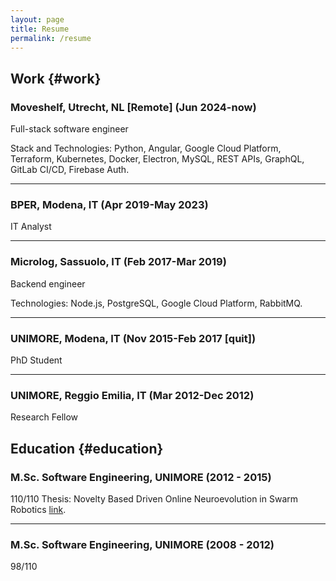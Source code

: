 ```yaml
---
layout: page
title: Resume
permalink: /resume
---
```


<!-- You can also download a full PDF version [here]({{site.baseurl}}{% link /assets/files/test.pdf %}). -->

## Work {#work}

### Moveshelf, Utrecht, NL [Remote] (Jun 2024-now)

<span style="color: var(--inline-code-color)">Full-stack software engineer</span>

Stack and Technologies: Python, Angular, Google Cloud Platform, Terraform, Kubernetes, Docker, Electron, MySQL, REST APIs, GraphQL, GitLab CI/CD, Firebase Auth.

----------

### BPER, Modena, IT (Apr 2019-May 2023)

<span style="color: var(--inline-code-color)">IT Analyst</span>

----------

### Microlog, Sassuolo, IT (Feb 2017-Mar 2019)

<span style="color: var(--inline-code-color)">Backend engineer</span>

Technologies: Node.js, PostgreSQL, Google Cloud Platform, RabbitMQ.

----------

### UNIMORE, Modena, IT (Nov 2015-Feb 2017 [quit])

<span style="color: var(--inline-code-color)">PhD Student</span>

----------

### UNIMORE, Reggio Emilia, IT (Mar 2012-Dec 2012)

<span style="color: var(--inline-code-color)">Research Fellow</span>

## Education {#education}

### M.Sc. Software Engineering, UNIMORE (2012 - 2015)

110/110
Thesis: Novelty Based Driven Online Neuroevolution in Swarm Robotics [link](https://goo.gl/eKlKGk).

----------

### M.Sc. Software Engineering, UNIMORE (2008 - 2012)

98/110
